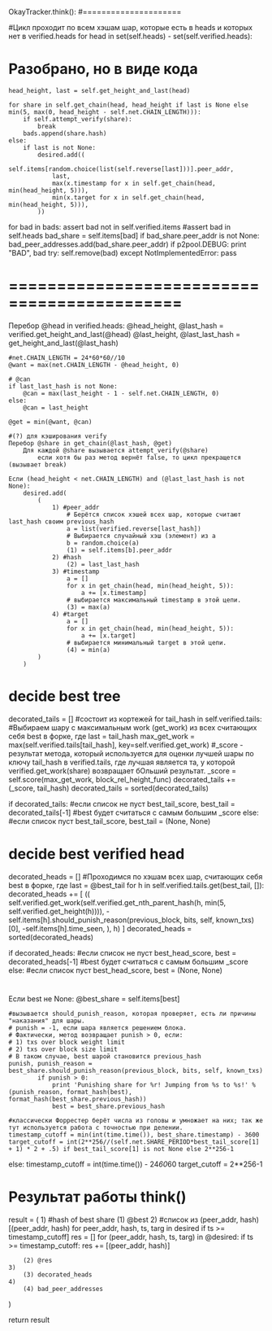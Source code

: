 
OkayTracker.think():
#=====================

#Цикл проходит по всем хэшам шар, которые есть в heads и которых нет в verified.heads
for head in set(self.heads) - set(self.verified.heads):

# Разобрано, но в виде кода
    head_height, last = self.get_height_and_last(head)
    
    for share in self.get_chain(head, head_height if last is None else min(5, max(0, head_height - self.net.CHAIN_LENGTH))):
        if self.attempt_verify(share):
            break
        bads.append(share.hash)
    else:
        if last is not None:
            desired.add((
                self.items[random.choice(list(self.reverse[last]))].peer_addr,
                last,
                max(x.timestamp for x in self.get_chain(head, min(head_height, 5))),
                min(x.target for x in self.get_chain(head, min(head_height, 5))),
            ))
for bad in bads:
    assert bad not in self.verified.items
    #assert bad in self.heads
    bad_share = self.items[bad]
    if bad_share.peer_addr is not None:
        bad_peer_addresses.add(bad_share.peer_addr)
    if p2pool.DEBUG:
        print "BAD", bad
    try:
        self.remove(bad)
    except NotImplementedError:
        pass
# ============================================

Перебор @head in verified.heads:
    @head_height, @last_hash = verified.get_height_and_last(@head)
    @last_height, @last_last_hash = get_height_and_last(@last_hash)

    #net.CHAIN_LENGTH = 24*60*60//10
    @want = max(net.CHAIN_LENGTH - @head_height, 0)
    
    # @can
    if last_last_hash is not None:
        @can = max(last_height - 1 - self.net.CHAIN_LENGTH, 0)
    else:
        @can = last_height

    @get = min(@want, @can)

    #(?) для кэширования verify
    Перебор @share in get_chain(@last_hash, @get)
        Для каждой @share вызывается attempt_verify(@share)
            если хотя бы раз метод вернёт false, то цикл прекращется (вызывает break)
    
    Если (head_height < net.CHAIN_LENGTH) and (@last_last_hash is not None):
        desired.add(
            (
                1) #peer_addr
                    # Берётся список хэшей всех шар, которые считают last_hash своим previous_hash
                    a = list(verified.reverse[last_hash])
                    # Выбирается случайный хэш (элемент) из a
                    b = random.choice(a)
                    (1) = self.items[b].peer_addr
                2) #hash
                    (2) = last_last_hash
                3) #timestamp
                    a = []
                    for x in get_chain(head, min(head_height, 5)):
                        a += [x.timestamp]
                    # выбирается максимальный timestamp в этой цепи.
                    (3) = max(a)
                4) #target
                    a = []
                    for x in get_chain(head, min(head_height, 5)):
                        a += [x.target]
                    # выбирается минимальный target в этой цепи.
                    (4) = min(a)
            )
        )
    
# decide best tree
decorated_tails = [] #состоит из кортежей
for tail_hash in self.verified.tails:
    #Выбираем шару с максимальным work (get_work) из всех считающих себя best в форке, где last = tail_hash
    max_get_work = max(self.verified.tails[tail_hash], key=self.verified.get_work)
    #_score - результат метода, который используется для оценки лучшей шары по ключу tail_hash в verified.tails, где лучшая является та, у которой verified.get_work(share) возвращает бОльший результат.
    _score = self.score(max_get_work, block_rel_height_func)
    decorated_tails += (_score, tail_hash)
decorated_tails = sorted(decorated_tails)
    
if decorated_tails: #если список не пуст
    best_tail_score, best_tail = decorated_tails[-1] #best будет считаться с самым большим _score
else: #если список пуст
    best_tail_score, best_tail = (None, None)

# decide best verified head
decorated_heads = []
#Проходимся по хэшам всех шар, считающих себя best в форке, где last = @best_tail
for h in self.verified.tails.get(best_tail, []):
    decorated_heads += [
        ((
        self.verified.get_work(self.verified.get_nth_parent_hash(h, min(5, self.verified.get_height(h)))),
        -self.items[h].should_punish_reason(previous_block, bits, self, known_txs)[0],
        -self.items[h].time_seen,
    ), h)
    ]
decorated_heads = sorted(decorated_heads)

if decorated_heads: #если список не пуст
    best_head_score, best = decorated_heads[-1] #best будет считаться с самым большим _score
else: #если список пуст
    best_head_score, best = (None, None)

#
Если best не None:
    @best_share = self.items[best]

    #вызывается should_punish_reason, которая проверяет, есть ли причины "наказания" для шары.
    # punish = -1, если шара является решением блока.
    # Фактически, метод возвращает punish > 0, если:
    # 1) txs over block weight limit
    # 2) txs over block size limit
    # В таком случае, best шарой становится previous_hash
    punish, punish_reason = best_share.should_punish_reason(previous_block, bits, self, known_txs)
            if punish > 0:
                print 'Punishing share for %r! Jumping from %s to %s!' % (punish_reason, format_hash(best), format_hash(best_share.previous_hash))
                best = best_share.previous_hash

    #классически Форрестер берёт числа из головы и умножает на них; так же тут используется работа с точностью при делении.
    timestamp_cutoff = min(int(time.time()), best_share.timestamp) - 3600
    target_cutoff = int(2**256//(self.net.SHARE_PERIOD*best_tail_score[1] + 1) * 2 + .5) if best_tail_score[1] is not None else 2**256-1
else:
    timestamp_cutoff = int(time.time()) - 24*60*60
    target_cutoff = 2**256-1


# Результат работы think()

result = (
    1) #hash of best share
        (1) @best
    2) #список из (peer_addr, hash)
        [(peer_addr, hash) for peer_addr, hash, ts, targ in desired if ts >= timestamp_cutoff]
        res = []
        for (peer_addr, hash, ts, targ) in @desired:
            if ts >= timestamp_cutoff:
                res += [(peer_addr, hash)]

        (2) @res
    3) 
        (3) decorated_heads
    4) 
        (4) bad_peer_addresses
)

return result
